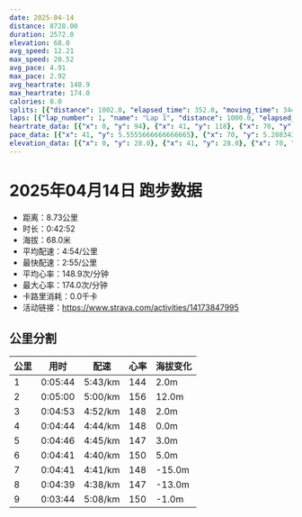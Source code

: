 ```yaml
---
date: 2025-04-14
distance: 8728.00
duration: 2572.0
elevation: 68.0
avg_speed: 12.21
max_speed: 20.52
avg_pace: 4.91
max_pace: 2.92
avg_heartrate: 148.9
max_heartrate: 174.0
calories: 0.0
splits: [{"distance": 1002.0, "elapsed_time": 352.0, "moving_time": 344.0, "average_speed": 2.91, "pace": 5.7273883161512025, "average_heartrate": 144.24269005847952, "elevation_difference": 2.0, "split_number": 1}, {"distance": 998.0, "elapsed_time": 300.0, "moving_time": 300.0, "average_speed": 3.33, "pace": 5.005015015015014, "average_heartrate": 156.43666666666667, "elevation_difference": 12.0, "split_number": 2}, {"distance": 1002.5, "elapsed_time": 293.0, "moving_time": 293.0, "average_speed": 3.42, "pace": 4.873304093567251, "average_heartrate": 148.31399317406144, "elevation_difference": 2.0, "split_number": 3}, {"distance": 998.0, "elapsed_time": 284.0, "moving_time": 284.0, "average_speed": 3.51, "pace": 4.748347578347579, "average_heartrate": 148.0211267605634, "elevation_difference": 0.0, "split_number": 4}, {"distance": 1002.0, "elapsed_time": 286.0, "moving_time": 286.0, "average_speed": 3.5, "pace": 4.761914285714285, "average_heartrate": 147.76573426573427, "elevation_difference": 3.0, "split_number": 5}, {"distance": 1000.5, "elapsed_time": 281.0, "moving_time": 281.0, "average_speed": 3.56, "pace": 4.681657303370786, "average_heartrate": 150.98220640569394, "elevation_difference": 5.0, "split_number": 6}, {"distance": 998.5, "elapsed_time": 281.0, "moving_time": 281.0, "average_speed": 3.55, "pace": 4.694845070422535, "average_heartrate": 148.04982206405694, "elevation_difference": -15.0, "split_number": 7}, {"distance": 1001.5, "elapsed_time": 279.0, "moving_time": 279.0, "average_speed": 3.59, "pace": 4.642534818941504, "average_heartrate": 147.25448028673836, "elevation_difference": -13.0, "split_number": 8}, {"distance": 725.0, "elapsed_time": 224.0, "moving_time": 224.0, "average_speed": 3.24, "pace": 5.144043209876543, "average_heartrate": 150.0772727272727, "elevation_difference": -1.0, "split_number": 9}]
laps: [{"lap_number": 1, "name": "Lap 1", "distance": 1000.0, "elapsed_time": 350.0, "moving_time": 350.0, "average_speed": 2.86, "pace": 5.827517482517482, "average_heartrate": 142.75, "max_heartrate": 161, "start_date": "2025-04-14 19:27:06+00:00", "elevation_difference": 11.0}, {"lap_number": 2, "name": "Lap 2", "distance": 1000.0, "elapsed_time": 300.0, "moving_time": 300.0, "average_speed": 3.33, "pace": 5.005015015015014, "average_heartrate": 156.9090909090909, "max_heartrate": 171, "start_date": "2025-04-14 19:32:58+00:00", "elevation_difference": 15.0}, {"lap_number": 3, "name": "Lap 3", "distance": 1000.0, "elapsed_time": 292.0, "moving_time": 292.0, "average_speed": 3.42, "pace": 4.873304093567251, "average_heartrate": 148.75, "max_heartrate": 152, "start_date": "2025-04-14 19:37:58+00:00", "elevation_difference": 5.0}, {"lap_number": 4, "name": "Lap 4", "distance": 1000.0, "elapsed_time": 284.0, "moving_time": 284.0, "average_speed": 3.52, "pace": 4.734857954545454, "average_heartrate": 147.8181818181818, "max_heartrate": 155, "start_date": "2025-04-14 19:42:51+00:00", "elevation_difference": 9.0}, {"lap_number": 5, "name": "Lap 5", "distance": 1000.0, "elapsed_time": 285.0, "moving_time": 285.0, "average_speed": 3.51, "pace": 4.748347578347579, "average_heartrate": 147.75, "max_heartrate": 154, "start_date": "2025-04-14 19:47:35+00:00", "elevation_difference": 9.0}, {"lap_number": 6, "name": "Lap 6", "distance": 1000.0, "elapsed_time": 281.0, "moving_time": 281.0, "average_speed": 3.56, "pace": 4.681657303370786, "average_heartrate": 150.72727272727272, "max_heartrate": 161, "start_date": "2025-04-14 19:52:21+00:00", "elevation_difference": 9.0}, {"lap_number": 7, "name": "Lap 7", "distance": 1000.0, "elapsed_time": 281.0, "moving_time": 281.0, "average_speed": 3.56, "pace": 4.681657303370786, "average_heartrate": 148.5, "max_heartrate": 158, "start_date": "2025-04-14 19:57:02+00:00", "elevation_difference": 0.0}, {"lap_number": 8, "name": "Lap 8", "distance": 1000.0, "elapsed_time": 278.0, "moving_time": 278.0, "average_speed": 3.6, "pace": 4.629638888888889, "average_heartrate": 147.36363636363637, "max_heartrate": 154, "start_date": "2025-04-14 20:01:43+00:00", "elevation_difference": 2.0}, {"lap_number": 9, "name": "Lap 9", "distance": 728.41, "elapsed_time": 225.0, "moving_time": 225.0, "average_speed": 3.24, "pace": 5.144043209876543, "average_heartrate": 149.625, "max_heartrate": 156, "start_date": "2025-04-14 20:06:22+00:00", "elevation_difference": 10.0}]
heartrate_data: [{"x": 0, "y": 94}, {"x": 41, "y": 118}, {"x": 70, "y": 139}, {"x": 100, "y": 145}, {"x": 128, "y": 144}, {"x": 175, "y": 147}, {"x": 205, "y": 154}, {"x": 232, "y": 152}, {"x": 263, "y": 155}, {"x": 291, "y": 152}, {"x": 317, "y": 152}, {"x": 343, "y": 161}, {"x": 368, "y": 160}, {"x": 394, "y": 155}, {"x": 422, "y": 154}, {"x": 448, "y": 171}, {"x": 474, "y": 167}, {"x": 499, "y": 158}, {"x": 524, "y": 156}, {"x": 551, "y": 156}, {"x": 578, "y": 149}, {"x": 604, "y": 150}, {"x": 631, "y": 150}, {"x": 657, "y": 145}, {"x": 684, "y": 151}, {"x": 711, "y": 152}, {"x": 738, "y": 150}, {"x": 762, "y": 151}, {"x": 790, "y": 148}, {"x": 816, "y": 149}, {"x": 841, "y": 148}, {"x": 864, "y": 150}, {"x": 889, "y": 147}, {"x": 913, "y": 147}, {"x": 938, "y": 147}, {"x": 964, "y": 150}, {"x": 989, "y": 150}, {"x": 1014, "y": 151}, {"x": 1040, "y": 155}, {"x": 1065, "y": 155}, {"x": 1090, "y": 149}, {"x": 1114, "y": 145}, {"x": 1138, "y": 145}, {"x": 1162, "y": 143}, {"x": 1187, "y": 143}, {"x": 1212, "y": 140}, {"x": 1237, "y": 142}, {"x": 1262, "y": 144}, {"x": 1287, "y": 143}, {"x": 1313, "y": 145}, {"x": 1338, "y": 148}, {"x": 1364, "y": 149}, {"x": 1390, "y": 154}, {"x": 1415, "y": 153}, {"x": 1438, "y": 152}, {"x": 1463, "y": 148}, {"x": 1487, "y": 148}, {"x": 1511, "y": 147}, {"x": 1535, "y": 146}, {"x": 1560, "y": 141}, {"x": 1584, "y": 146}, {"x": 1609, "y": 147}, {"x": 1634, "y": 149}, {"x": 1658, "y": 148}, {"x": 1683, "y": 148}, {"x": 1708, "y": 154}, {"x": 1733, "y": 158}, {"x": 1758, "y": 160}, {"x": 1782, "y": 161}, {"x": 1805, "y": 158}, {"x": 1829, "y": 153}, {"x": 1853, "y": 150}, {"x": 1878, "y": 148}, {"x": 1903, "y": 145}, {"x": 1928, "y": 150}, {"x": 1953, "y": 146}, {"x": 1977, "y": 149}, {"x": 2000, "y": 146}, {"x": 2026, "y": 144}, {"x": 2052, "y": 145}, {"x": 2076, "y": 148}, {"x": 2100, "y": 149}, {"x": 2125, "y": 145}, {"x": 2150, "y": 147}, {"x": 2174, "y": 154}, {"x": 2199, "y": 153}, {"x": 2223, "y": 145}, {"x": 2246, "y": 145}, {"x": 2271, "y": 142}, {"x": 2296, "y": 141}, {"x": 2319, "y": 152}, {"x": 2344, "y": 148}, {"x": 2367, "y": 145}, {"x": 2392, "y": 147}, {"x": 2424, "y": 148}, {"x": 2457, "y": 139}, {"x": 2485, "y": 154}, {"x": 2510, "y": 156}, {"x": 2534, "y": 155}, {"x": 2559, "y": 153}]
pace_data: [{"x": 41, "y": 5.5555666666666665}, {"x": 70, "y": 5.208343749999999}, {"x": 100, "y": 5.747137931034483}, {"x": 128, "y": 5.050515151515151}, {"x": 175, "y": 15.590926099158091}, {"x": 205, "y": 5.668945578231292}, {"x": 232, "y": 5.208343749999999}, {"x": 263, "y": 9.803941176470587}, {"x": 291, "y": 5.050515151515151}, {"x": 317, "y": 5.050515151515151}, {"x": 343, "y": 4.761914285714285}, {"x": 368, "y": 4.901970588235294}, {"x": 394, "y": 5.050515151515151}, {"x": 422, "y": 5.376354838709677}, {"x": 448, "y": 5.376354838709677}, {"x": 474, "y": 4.901970588235294}, {"x": 499, "y": 4.901970588235294}, {"x": 524, "y": 4.761914285714285}, {"x": 551, "y": 5.208343749999999}, {"x": 578, "y": 5.050515151515151}, {"x": 604, "y": 5.208343749999999}, {"x": 631, "y": 6.172851851851851}, {"x": 657, "y": 4.761914285714285}, {"x": 684, "y": 5.208343749999999}, {"x": 711, "y": 5.376354838709677}, {"x": 738, "y": 5.376354838709677}, {"x": 762, "y": 4.761914285714285}, {"x": 790, "y": 5.050515151515151}, {"x": 816, "y": 5.050515151515151}, {"x": 841, "y": 4.761914285714285}, {"x": 864, "y": 4.504513513513513}, {"x": 889, "y": 4.761914285714285}, {"x": 913, "y": 4.629638888888889}, {"x": 938, "y": 4.761914285714285}, {"x": 964, "y": 4.761914285714285}, {"x": 989, "y": 4.901970588235294}, {"x": 1014, "y": 4.761914285714285}, {"x": 1040, "y": 4.761914285714285}, {"x": 1065, "y": 4.761914285714285}, {"x": 1090, "y": 4.761914285714285}, {"x": 1114, "y": 4.065048780487805}, {"x": 1138, "y": 4.504513513513513}, {"x": 1162, "y": 4.761914285714285}, {"x": 1187, "y": 4.629638888888889}, {"x": 1212, "y": 4.629638888888889}, {"x": 1237, "y": 4.504513513513513}, {"x": 1262, "y": 5.050515151515151}, {"x": 1287, "y": 4.504513513513513}, {"x": 1313, "y": 5.208343749999999}, {"x": 1338, "y": 4.761914285714285}, {"x": 1364, "y": 5.050515151515151}, {"x": 1390, "y": 4.761914285714285}, {"x": 1415, "y": 4.761914285714285}, {"x": 1438, "y": 4.385973684210526}, {"x": 1463, "y": 4.504513513513513}, {"x": 1487, "y": 4.504513513513513}, {"x": 1511, "y": 4.761914285714285}, {"x": 1535, "y": 4.629638888888889}, {"x": 1560, "y": 4.761914285714285}, {"x": 1584, "y": 4.761914285714285}, {"x": 1609, "y": 4.761914285714285}, {"x": 1634, "y": 4.761914285714285}, {"x": 1658, "y": 5.050515151515151}, {"x": 1683, "y": 4.761914285714285}, {"x": 1708, "y": 4.761914285714285}, {"x": 1733, "y": 4.629638888888889}, {"x": 1758, "y": 4.504513513513513}, {"x": 1782, "y": 4.629638888888889}, {"x": 1805, "y": 4.504513513513513}, {"x": 1829, "y": 4.504513513513513}, {"x": 1853, "y": 4.761914285714285}, {"x": 1878, "y": 4.504513513513513}, {"x": 1903, "y": 4.761914285714285}, {"x": 1928, "y": 4.761914285714285}, {"x": 1953, "y": 4.504513513513513}, {"x": 1977, "y": 4.385973684210526}, {"x": 2000, "y": 4.504513513513513}, {"x": 2026, "y": 5.050515151515151}, {"x": 2052, "y": 4.761914285714285}, {"x": 2076, "y": 4.504513513513513}, {"x": 2100, "y": 4.385973684210526}, {"x": 2125, "y": 5.376354838709677}, {"x": 2150, "y": 4.504513513513513}, {"x": 2174, "y": 4.504513513513513}, {"x": 2199, "y": 4.504513513513513}, {"x": 2223, "y": 4.629638888888889}, {"x": 2246, "y": 4.761914285714285}, {"x": 2271, "y": 4.2735128205128206}, {"x": 2296, "y": 4.761914285714285}, {"x": 2319, "y": 4.2735128205128206}, {"x": 2344, "y": 4.901970588235294}, {"x": 2367, "y": 3.968261904761904}, {"x": 2392, "y": 5.050515151515151}, {"x": 2424, "y": 12.82053846153846}, {"x": 2457, "y": 4.901970588235294}, {"x": 2485, "y": 4.761914285714285}, {"x": 2510, "y": 4.629638888888889}, {"x": 2534, "y": 4.385973684210526}, {"x": 2559, "y": 4.629638888888889}]
elevation_data: [{"x": 0, "y": 28.0}, {"x": 41, "y": 28.0}, {"x": 70, "y": 29.0}, {"x": 100, "y": 30.0}, {"x": 128, "y": 30.0}, {"x": 175, "y": 22.0}, {"x": 205, "y": 27.0}, {"x": 232, "y": 28.0}, {"x": 263, "y": 28.0}, {"x": 291, "y": 29.0}, {"x": 317, "y": 29.0}, {"x": 343, "y": 30.0}, {"x": 368, "y": 30.0}, {"x": 394, "y": 31.0}, {"x": 422, "y": 34.0}, {"x": 448, "y": 36.0}, {"x": 474, "y": 38.0}, {"x": 499, "y": 38.0}, {"x": 524, "y": 36.0}, {"x": 551, "y": 38.0}, {"x": 578, "y": 40.0}, {"x": 604, "y": 41.0}, {"x": 631, "y": 41.0}, {"x": 657, "y": 42.0}, {"x": 684, "y": 44.0}, {"x": 711, "y": 46.0}, {"x": 738, "y": 47.0}, {"x": 762, "y": 47.0}, {"x": 790, "y": 47.0}, {"x": 816, "y": 45.0}, {"x": 841, "y": 45.0}, {"x": 864, "y": 45.0}, {"x": 889, "y": 44.0}, {"x": 913, "y": 44.0}, {"x": 938, "y": 44.0}, {"x": 964, "y": 46.0}, {"x": 989, "y": 48.0}, {"x": 1014, "y": 49.0}, {"x": 1040, "y": 52.0}, {"x": 1065, "y": 52.0}, {"x": 1090, "y": 51.0}, {"x": 1114, "y": 49.0}, {"x": 1138, "y": 48.0}, {"x": 1162, "y": 46.0}, {"x": 1187, "y": 45.0}, {"x": 1212, "y": 45.0}, {"x": 1237, "y": 44.0}, {"x": 1262, "y": 44.0}, {"x": 1287, "y": 44.0}, {"x": 1313, "y": 44.0}, {"x": 1338, "y": 46.0}, {"x": 1364, "y": 48.0}, {"x": 1390, "y": 50.0}, {"x": 1415, "y": 52.0}, {"x": 1438, "y": 51.0}, {"x": 1463, "y": 50.0}, {"x": 1487, "y": 49.0}, {"x": 1511, "y": 47.0}, {"x": 1535, "y": 44.0}, {"x": 1560, "y": 45.0}, {"x": 1584, "y": 44.0}, {"x": 1609, "y": 44.0}, {"x": 1634, "y": 43.0}, {"x": 1658, "y": 44.0}, {"x": 1683, "y": 45.0}, {"x": 1708, "y": 47.0}, {"x": 1733, "y": 49.0}, {"x": 1758, "y": 51.0}, {"x": 1782, "y": 52.0}, {"x": 1805, "y": 51.0}, {"x": 1829, "y": 50.0}, {"x": 1853, "y": 47.0}, {"x": 1878, "y": 46.0}, {"x": 1903, "y": 45.0}, {"x": 1928, "y": 44.0}, {"x": 1953, "y": 43.0}, {"x": 1977, "y": 41.0}, {"x": 2000, "y": 39.0}, {"x": 2026, "y": 38.0}, {"x": 2052, "y": 38.0}, {"x": 2076, "y": 37.0}, {"x": 2100, "y": 34.0}, {"x": 2125, "y": 33.0}, {"x": 2150, "y": 34.0}, {"x": 2174, "y": 34.0}, {"x": 2199, "y": 32.0}, {"x": 2223, "y": 29.0}, {"x": 2246, "y": 27.0}, {"x": 2271, "y": 26.0}, {"x": 2296, "y": 26.0}, {"x": 2319, "y": 25.0}, {"x": 2344, "y": 25.0}, {"x": 2367, "y": 25.0}, {"x": 2392, "y": 26.0}, {"x": 2424, "y": 25.0}, {"x": 2457, "y": 18.0}, {"x": 2485, "y": 25.0}, {"x": 2510, "y": 26.0}, {"x": 2534, "y": 25.0}, {"x": 2559, "y": 24.0}]
---
```


# 2025年04月14日 跑步数据

- 距离：8.73公里
- 时长：0:42:52
- 海拔：68.0米
- 平均配速：4:54/公里
- 最快配速：2:55/公里
- 平均心率：148.9次/分钟
- 最大心率：174.0次/分钟
- 卡路里消耗：0.0千卡
- 活动链接：https://www.strava.com/activities/14173847995

## 公里分割

| 公里 | 用时 | 配速 | 心率 | 海拔变化 |
|------|------|------|------|------|
| 1 | 0:05:44 | 5:43/km | 144 | 2.0m |
| 2 | 0:05:00 | 5:00/km | 156 | 12.0m |
| 3 | 0:04:53 | 4:52/km | 148 | 2.0m |
| 4 | 0:04:44 | 4:44/km | 148 | 0.0m |
| 5 | 0:04:46 | 4:45/km | 147 | 3.0m |
| 6 | 0:04:41 | 4:40/km | 150 | 5.0m |
| 7 | 0:04:41 | 4:41/km | 148 | -15.0m |
| 8 | 0:04:39 | 4:38/km | 147 | -13.0m |
| 9 | 0:03:44 | 5:08/km | 150 | -1.0m |

